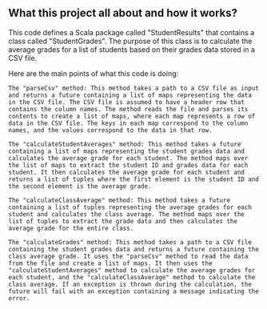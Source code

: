 ## What this project all about and how it works?

This code defines a Scala package called "StudentResults" that contains a class called "StudentGrades". The purpose of this class is to calculate the average grades for a list of students based on their grades data stored in a CSV file.

Here are the main points of what this code is doing:

    The "parseCsv" method: This method takes a path to a CSV file as input and returns a future containing a list of maps representing the data in the CSV file. The CSV file is assumed to have a header row that contains the column names. The method reads the file and parses its contents to create a list of maps, where each map represents a row of data in the CSV file. The keys in each map correspond to the column names, and the values correspond to the data in that row.

    The "calculateStudentAverages" method: This method takes a future containing a list of maps representing the student grades data and calculates the average grade for each student. The method maps over the list of maps to extract the student ID and grades data for each student. It then calculates the average grade for each student and returns a list of tuples where the first element is the student ID and the second element is the average grade.

    The "calculateClassAverage" method: This method takes a future containing a list of tuples representing the average grades for each student and calculates the class average. The method maps over the list of tuples to extract the grade data and then calculates the average grade for the entire class.

    The "calculateGrades" method: This method takes a path to a CSV file containing the student grades data and returns a future containing the class average grade. It uses the "parseCsv" method to read the data from the file and create a list of maps. It then uses the "calculateStudentAverages" method to calculate the average grades for each student, and the "calculateClassAverage" method to calculate the class average. If an exception is thrown during the calculation, the future will fail with an exception containing a message indicating the error.
